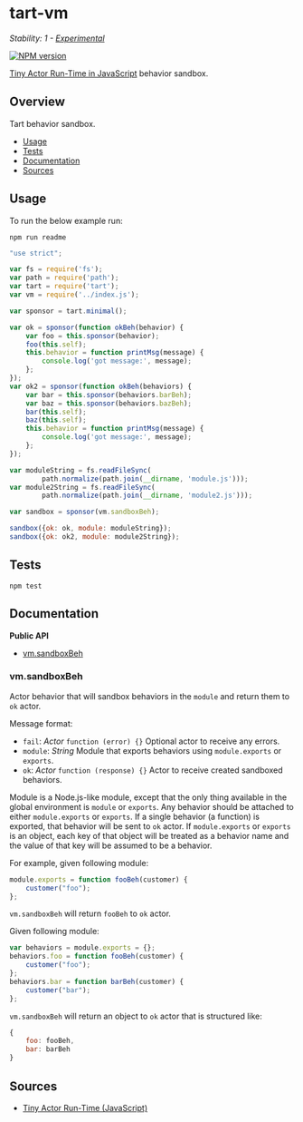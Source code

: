 # tart-vm

_Stability: 1 - [Experimental](https://github.com/tristanls/stability-index#stability-1---experimental)_

[![NPM version](https://badge.fury.io/js/tart-vm.png)](http://npmjs.org/package/tart-vm)

[Tiny Actor Run-Time in JavaScript](https://github.com/organix/tartjs) behavior sandbox.

## Overview

Tart behavior sandbox.

  * [Usage](#usage)
  * [Tests](#tests)
  * [Documentation](#documentation)
  * [Sources](#sources)

## Usage

To run the below example run:

    npm run readme

```javascript
"use strict";

var fs = require('fs');
var path = require('path');
var tart = require('tart');
var vm = require('../index.js');

var sponsor = tart.minimal();

var ok = sponsor(function okBeh(behavior) {
    var foo = this.sponsor(behavior);
    foo(this.self);
    this.behavior = function printMsg(message) {
        console.log('got message:', message);
    };
});
var ok2 = sponsor(function okBeh(behaviors) {
    var bar = this.sponsor(behaviors.barBeh);
    var baz = this.sponsor(behaviors.bazBeh);
    bar(this.self);
    baz(this.self);
    this.behavior = function printMsg(message) {
        console.log('got message:', message);
    };
});

var moduleString = fs.readFileSync(
        path.normalize(path.join(__dirname, 'module.js')));
var module2String = fs.readFileSync(
        path.normalize(path.join(__dirname, 'module2.js')));

var sandbox = sponsor(vm.sandboxBeh);

sandbox({ok: ok, module: moduleString});
sandbox({ok: ok2, module: module2String});

```

## Tests

    npm test

## Documentation

**Public API**

  * [vm.sandboxBeh](#vmsandboxbeh)

### vm.sandboxBeh

Actor behavior that will sandbox behaviors in the `module` and return them to `ok` actor.

Message format:

  * `fail`: _Actor_ `function (error) {}` Optional actor to receive any errors.
  * `module`: _String_ Module that exports behaviors using `module.exports` or `exports`.
  * `ok`: _Actor_ `function (response) {}` Actor to receive created sandboxed behaviors.

Module is a Node.js-like module, except that the only thing available in the global environment is `module` or `exports`. Any behavior should be attached to either `module.exports` or `exports`. If a single behavior (a function) is exported, that behavior will be sent to `ok` actor. If `module.exports` or `exports` is an object, each key of that object will be treated as a behavior name and the value of that key will be assumed to be a behavior.

For example, given following module:

```javascript
module.exports = function fooBeh(customer) {
    customer("foo");
};
```

`vm.sandboxBeh` will return `fooBeh` to `ok` actor.

Given following module:

```javascript
var behaviors = module.exports = {};
behaviors.foo = function fooBeh(customer) {
    customer("foo");
};
behaviors.bar = function barBeh(customer) {
    customer("bar");
};
```

`vm.sandboxBeh` will return an object to `ok` actor that is structured like:

```javascript
{
    foo: fooBeh,
    bar: barBeh
}
```

## Sources

  * [Tiny Actor Run-Time (JavaScript)](https://github.com/organix/tartjs)
